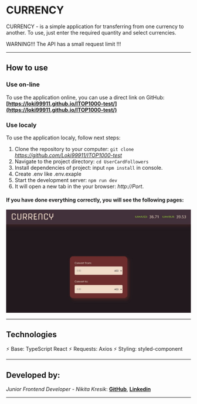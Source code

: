 # CURRENCY

CURRENCY - is a simple application for transferring from one currency to another.
To use, just enter the required quantity and select currencies.

WARNING!!! The API has a small request limit !!!
***

## How to use

### Use on-line

To use the application online, you can use a direct link on GitHub:
**[https://loki99911.github.io/ITOP1000-test/](https://loki99911.github.io/ITOP1000-test/)**
 

### Use localy

To use the application localy, follow next steps:

1. Clone the repository to your computer: `git clone` *https://github.com/Loki99911/ITOP1000-test*
2. Navigate to the project directory: `cd UserCardFollowers`
3. Install dependencies of project: input `npm install` in console.
4. Create .env like .env.exaple
4. Start the development server: `npm run dev`
5. It will open a new tab in the your browser: *http://Port*.

#### If you have done everything correctly, you will see the following pages:
![Main page](/public/MainPage.JPG)
***

## Technologies
⚡️ Base:
TypeScript
React
⚡️ Requests:
Axios
⚡️ Styling:
styled-component

***

## Developed by:
_Junior Frontend Developer - Nikita Kresik_:
**[GitHub](https://github.com/Loki99911)**,
**[Linkedin](https://www.linkedin.com/feed/)**
***
